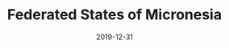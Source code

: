 ---
layout: location-page
date: 2019-12-31
tags:
  - federated-states-of-micronesia
title: Federated States of Micronesia
stateAbbr: FM
url: "https://www.fsmgov.org/"
urlTitle: "fsmgov.org"
---